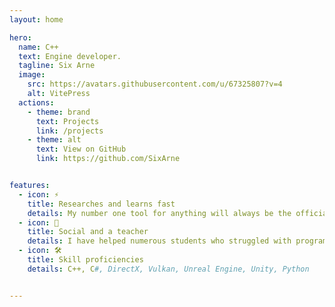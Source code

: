 ```yaml
---
layout: home

hero:
  name: C++
  text: Engine developer.
  tagline: Six Arne
  image:
    src: https://avatars.githubusercontent.com/u/67325807?v=4
    alt: VitePress
  actions:
    - theme: brand
      text: Projects
      link: /projects
    - theme: alt
      text: View on GitHub
      link: https://github.com/SixArne


features:
  - icon: ⚡️
    title: Researches and learns fast
    details: My number one tool for anything will always be the official documentation, I will always find a solution to a given problem.
  - icon: 🖖
    title: Social and a teacher
    details: I have helped numerous students who struggled with programming and 3D related topics
  - icon: 🛠️
    title: Skill proficiencies
    details: C++, C#, DirectX, Vulkan, Unreal Engine, Unity, Python


---
```

